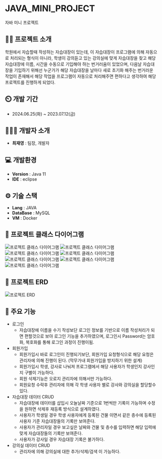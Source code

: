 # JAVA_MINI_PROJECT
자바 미니 프로젝트
## 👨‍🏫 프로젝트 소개
학원에서 자습할때 작성하는 자습대장이 있는데, 이 자습대장이 프로그램에 의해 자동으로 처리되는 형식이 아니라, 학생이 강의듣고 있는 강의실에 맞게 자습대장을 찾고 해당 자습대장에 이름, 시간을 수동으로 기입해야 하는 번거러움이 있었으며, 다음날 자습대장을 기입하기 위해선 누군가가 해당 자습대장을 날마다 새로 초기화 해주는 번거러운 작업이 존재해서 해당 작업을 프로그램이 자동으로 처리해주면 편하다고 생각하여 해당 프로젝트를 진행하게 되었다.

## ⏲️ 개발 기간 
- 2024.06.25(화) ~ 2023.07.12(금)
  
## 🧑‍🤝‍🧑 개발자 소개 
- **최재영** : 팀장, 개발자

## 💻 개발환경
- **Version** : Java 11
- **IDE** : eclipse

## ⚙️ 기술 스택
- **Lang** : JAVA
- **DataBase** : MySQL
- **VM** : Docker

## 📝 프로젝트 클래스 다이어그램
![프로젝트 클래스 다이어그램](https://github.com/Developer-Choi-Jae-Young/JavaProject/blob/d5f5272d968d9643d2215e0424714b53740facb6/1_java/ClassDiagram/ClassDiagram_Control.png)
![프로젝트 클래스 다이어그램](https://github.com/Developer-Choi-Jae-Young/JavaProject/blob/d5f5272d968d9643d2215e0424714b53740facb6/1_java/ClassDiagram/ClassDiagram_DAO.png)
![프로젝트 클래스 다이어그램](https://github.com/Developer-Choi-Jae-Young/JavaProject/blob/d5f5272d968d9643d2215e0424714b53740facb6/1_java/ClassDiagram/ClassDiagram_Database.png)
![프로젝트 클래스 다이어그램](https://github.com/Developer-Choi-Jae-Young/JavaProject/blob/d5f5272d968d9643d2215e0424714b53740facb6/1_java/ClassDiagram/ClassDiagram_ETC.png)
![프로젝트 클래스 다이어그램](https://github.com/Developer-Choi-Jae-Young/JavaProject/blob/d5f5272d968d9643d2215e0424714b53740facb6/1_java/ClassDiagram/ClassDiagram_Model.png)
![프로젝트 클래스 다이어그램](https://github.com/Developer-Choi-Jae-Young/JavaProject/blob/d5f5272d968d9643d2215e0424714b53740facb6/1_java/ClassDiagram/ClassDiagram_View.png)
![프로젝트 클래스 다이어그램](https://github.com/Developer-Choi-Jae-Young/JavaProject/blob/d5f5272d968d9643d2215e0424714b53740facb6/1_java/ClassDiagram/ClassDiagram_Run.png)

## 🧾 프로젝트 ERD
![프로젝트 ERD](https://github.com/Developer-Choi-Jae-Young/JavaProject/blob/d5f5272d968d9643d2215e0424714b53740facb6/1_java/ERD/JavaMiniProject.png)

## 📌 주요 기능
- 로그인
  - 자습대장에 이름을 수기 작성보단 로그인 정보를 기반으로 이름 작성처리가 되면 편할것으로 보아 로그인 기능을 추가하였으며, 로그인시 Password는 암호화, 복호화를 통해 로그인 과정이 진행이됨.
- 회원가입
  - 회원가입시 바로 로그인이 진행되기보단, 회원가입 요청형식으로 해당 요청은 관리자에 의해 진행이 된다. (막무가내 회원가입을 방지하기 위한 설계)
  - 회원가입시 학생, 강사로 나눠져 프로그램에서 해당 사용자가 학생인지 강사인지 구별이 가능하다.
  - 회원 삭제기능은 오로지 관리자에 의해서만 가능하다.
  - 회원요청 수락후 관리자에 의해 각 학생 사용자 별로 강사와 강의실을 할당할수 있다.
- 자습대장 데이터 CRUD
   - 자습대장에 데이터를 삽입시 오늘날짜 기준으로 1번씩만 기록이 가능하며 수정을 원하면 삭제후 재등록 방식으로 설계하였다.
   - 사용자가 학생일 경우 학생 사용자에게 등록된 건물 이면서 같은 층수에 등록된 사용자 기준 자습대장들의 기록만 보여준다.
   - 사용자가 관리자일 경우 보고싶은 날짜와 건물 및 층수를 입력하면 해당 입력에 맞게 자습대장들의 기록만 보여준다.
   - 사용자가 강사일 경우 자습대장 기록은 불가하다.
- 강의실 데이터 CRUD
    - 관리자에 의해 강의실에 대한 추가/삭제/검색 이 가능하다.
